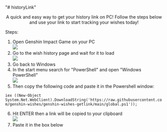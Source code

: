 "# historyLink" 
<p align='center'>
A quick and easy way to get your history link on PC! Follow the steps below and use your link to start tracking your wishes today!<br>

Steps:<br>
1. Open Genshin Impact Game on your PC<br>
<img src="https://i.imgur.com/EGu7rg4.png"><br>
2. Go to the wish history page and wait for it to load<br>
<img src="https://i.imgur.com/xsg6rOF.png"><br>
3. Go back to Windows<br>
4. In the start menu search for "PowerShell" and open "Windows PowerShell"<br>
<img src="https://i.imgur.com/3Xxgb7R.png"><br>
5. Then copy the following code and paste it in the Powershell window:<br>

`iex ((New-Object System.Net.WebClient).DownloadString('https://raw.githubusercontent.com/genshin-wishes/genshin-wishes-getlink/main/global.ps1'));`

6. Hit ENTER then a link will be copied to your clipboard<br>
<img src="https://i.imgur.com/jeuneHN.png"><br>
7. Paste it in the box below<br>
</p>
